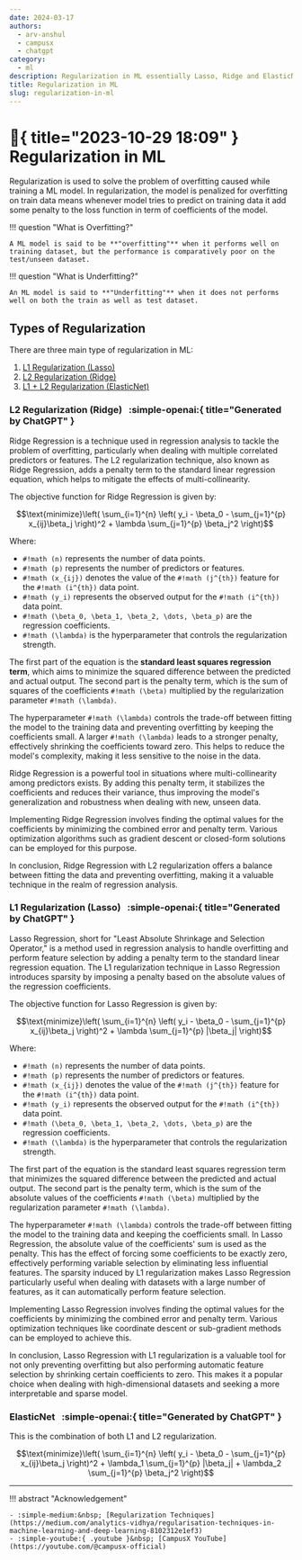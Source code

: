 ```yaml
---
date: 2024-03-17
authors:
  - arv-anshul
  - campusx
  - chatgpt
category:
  - ml
description: Regularization in ML essentially Lasso, Ridge and ElasticNet.
title: Regularization in ML
slug: regularization-in-ml
---
```


# :calendar:{ title="2023-10-29 18:09" } Regularization in ML

Regularization is used to solve the problem of overfitting caused while training a ML model. In regularization, the model is penalized for overfitting on train data means whenever model tries to predict on training data it add some penalty to the loss function in term of coefficients of the model.

<!-- more -->

!!! question "What is Overfitting?"

    A ML model is said to be **"overfitting"** when it performs well on training dataset, but the performance is comparatively poor on the test/unseen dataset.

!!! question "What is Underfitting?"

    An ML model is said to **"Underfitting"** when it does not performs well on both the train as well as test dataset.

## Types of Regularization

There are three main type of regularization in ML:

1. [L1 Regularization (Lasso)](#l1-regularization-lasso)
2. [L2 Regularization (Ridge)](#l2-regularization-ridge)
3. [L1 + L2 Regularization (ElasticNet)](#elasticnet)

### L2 Regularization (Ridge) &nbsp; :simple-openai:{ title="Generated by ChatGPT" }

Ridge Regression is a technique used in regression analysis to tackle the problem of overfitting, particularly when dealing with multiple correlated predictors or features. The L2 regularization technique, also known as Ridge Regression, adds a penalty term to the standard linear regression equation, which helps to mitigate the effects of multi-collinearity.

The objective function for Ridge Regression is given by:

```math
\text{minimize}\left( \sum_{i=1}^{n} \left( y_i - \beta_0 - \sum_{j=1}^{p} x_{ij}\beta_j \right)^2 + \lambda \sum_{j=1}^{p} \beta_j^2 \right)
```

Where:

- `#!math (n)` represents the number of data points.
- `#!math (p)` represents the number of predictors or features.
- `#!math (x_{ij})` denotes the value of the `#!math (j^{th})` feature for the `#!math (i^{th})` data point.
- `#!math (y_i)` represents the observed output for the `#!math (i^{th})` data point.
- `#!math (\beta_0, \beta_1, \beta_2, \dots, \beta_p)` are the regression coefficients.
- `#!math (\lambda)` is the hyperparameter that controls the regularization strength.

The first part of the equation is the **standard least squares regression term**, which aims to minimize the squared difference between the predicted and actual output. The second part is the penalty term, which is the sum of squares of the coefficients `#!math (\beta)` multiplied by the regularization parameter `#!math (\lambda)`.

The hyperparameter `#!math (\lambda)` controls the trade-off between fitting the model to the training data and preventing overfitting by keeping the coefficients small. A larger `#!math (\lambda)` leads to a stronger penalty, effectively shrinking the coefficients toward zero. This helps to reduce the model's complexity, making it less sensitive to the noise in the data.

Ridge Regression is a powerful tool in situations where multi-collinearity among predictors exists. By adding this penalty term, it stabilizes the coefficients and reduces their variance, thus improving the model's generalization and robustness when dealing with new, unseen data.

Implementing Ridge Regression involves finding the optimal values for the coefficients by minimizing the combined error and penalty term. Various optimization algorithms such as gradient descent or closed-form solutions can be employed for this purpose.

In conclusion, Ridge Regression with L2 regularization offers a balance between fitting the data and preventing overfitting, making it a valuable technique in the realm of regression analysis.

### L1 Regularization (Lasso) &nbsp; :simple-openai:{ title="Generated by ChatGPT" }

Lasso Regression, short for "Least Absolute Shrinkage and Selection Operator," is a method used in regression analysis to handle overfitting and perform feature selection by adding a penalty term to the standard linear regression equation. The L1 regularization technique in Lasso Regression introduces sparsity by imposing a penalty based on the absolute values of the regression coefficients.

The objective function for Lasso Regression is given by:

```math
\text{minimize}\left( \sum_{i=1}^{n} \left( y_i - \beta_0 - \sum_{j=1}^{p} x_{ij}\beta_j \right)^2 + \lambda \sum_{j=1}^{p} |\beta_j| \right)
```

Where:

- `#!math (n)` represents the number of data points.
- `#!math (p)` represents the number of predictors or features.
- `#!math (x_{ij})` denotes the value of the `#!math (j^{th})` feature for the `#!math (i^{th})` data point.
- `#!math (y_i)` represents the observed output for the `#!math (i^{th})` data point.
- `#!math (\beta_0, \beta_1, \beta_2, \dots, \beta_p)` are the regression coefficients.
- `#!math (\lambda)` is the hyperparameter that controls the regularization strength.

The first part of the equation is the standard least squares regression term that minimizes the squared difference between the predicted and actual output. The second part is the penalty term, which is the sum of the absolute values of the coefficients `#!math (\beta)` multiplied by the regularization parameter `#!math (\lambda)`.

The hyperparameter `#!math (\lambda)` controls the trade-off between fitting the model to the training data and keeping the coefficients small. In Lasso Regression, the absolute value of the coefficients' sum is used as the penalty. This has the effect of forcing some coefficients to be exactly zero, effectively performing variable selection by eliminating less influential features. The sparsity induced by L1 regularization makes Lasso Regression particularly useful when dealing with datasets with a large number of features, as it can automatically perform feature selection.

Implementing Lasso Regression involves finding the optimal values for the coefficients by minimizing the combined error and penalty term. Various optimization techniques like coordinate descent or sub-gradient methods can be employed to achieve this.

In conclusion, Lasso Regression with L1 regularization is a valuable tool for not only preventing overfitting but also performing automatic feature selection by shrinking certain coefficients to zero. This makes it a popular choice when dealing with high-dimensional datasets and seeking a more interpretable and sparse model.

### ElasticNet &nbsp; :simple-openai:{ title="Generated by ChatGPT" }

This is the combination of both L1 and L2 regularization.

```math
\text{minimize}\left( \sum_{i=1}^{n} \left( y_i - \beta_0 - \sum_{j=1}^{p} x_{ij}\beta_j \right)^2 + \lambda_1 \sum_{j=1}^{p} |\beta_j| + \lambda_2 \sum_{j=1}^{p} \beta_j^2 \right)
```

---

!!! abstract "Acknowledgement"

    - :simple-medium:&nbsp; [Regularization Techniques](https://medium.com/analytics-vidhya/regularisation-techniques-in-machine-learning-and-deep-learning-8102312e1ef3)
    - :simple-youtube:{ .youtube }&nbsp; [CampusX YouTube](https://youtube.com/@campusx-official)
